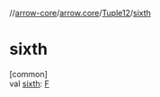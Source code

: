 //[arrow-core](../../../index.md)/[arrow.core](../index.md)/[Tuple12](index.md)/[sixth](sixth.md)

# sixth

[common]\
val [sixth](sixth.md): [F](index.md)
